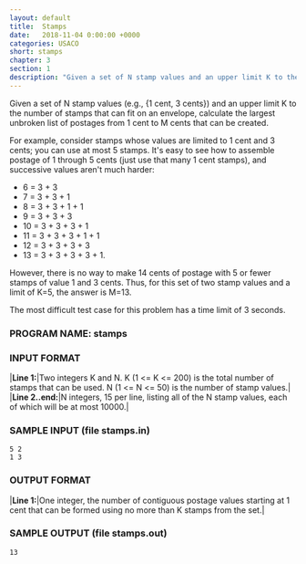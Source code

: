 ```yaml
---
layout: default
title:  Stamps
date:   2018-11-04 0:00:00 +0000
categories: USACO
short: stamps
chapter: 3
section: 1
description: "Given a set of N stamp values and an upper limit K to the number of stamps that can fit on an envelope, calculate the largest unbroken list of postages from 1 cent to M cents that can be created."
---
```


Given a set of N stamp values (e.g., {1 cent, 3 cents}) and an upper limit K to the number of stamps that can fit on an envelope, calculate the largest unbroken list of postages from 1 cent to M cents that can be created.

For example, consider stamps whose values are limited to 1 cent and 3 cents; you can use at most 5 stamps. It's easy to see how to assemble postage of 1 through 5 cents (just use that many 1 cent stamps), and successive values aren't much harder:

*   6 = 3 + 3
*   7 = 3 + 3 + 1
*   8 = 3 + 3 + 1 + 1
*   9 = 3 + 3 + 3
*   10 = 3 + 3 + 3 + 1
*   11 = 3 + 3 + 3 + 1 + 1
*   12 = 3 + 3 + 3 + 3
*   13 = 3 + 3 + 3 + 3 + 1.

However, there is no way to make 14 cents of postage with 5 or fewer stamps of value 1 and 3 cents. Thus, for this set of two stamp values and a limit of K=5, the answer is M=13.

The most difficult test case for this problem has a time limit of 3 seconds.

### PROGRAM NAME: stamps

### INPUT FORMAT

|**Line 1:**|Two integers K and N. K (1 <= K <= 200) is the total number of stamps that can be used. N (1 <= N <= 50) is the number of stamp values.|
|**Line 2..end:**|N integers, 15 per line, listing all of the N stamp values, each of which will be at most 10000.|

### SAMPLE INPUT (file stamps.in)

```
5 2
1 3
```

### OUTPUT FORMAT

|**Line 1:**|One integer, the number of contiguous postage values starting at 1 cent that can be formed using no more than K stamps from the set.|


### SAMPLE OUTPUT (file stamps.out)

```
13
```